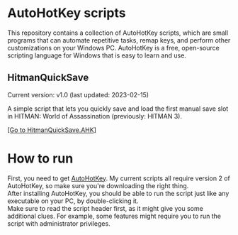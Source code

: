 # AutoHotKey scripts

This repository contains a collection of AutoHotKey scripts, which are small 
programs that can automate repetitive tasks, remap keys, and perform other 
customizations on your Windows PC. AutoHotKey is a free, open-source scripting 
language for Windows that is easy to learn and use.

## HitmanQuickSave

Current version: v1.0 (last updated: 2023-02-15)

A simple script that lets you quickly save and load the first manual save slot
in HITMAN: World of Assassination (previously: HITMAN 3).

[[Go to HitmanQuickSave.AHK]](HitmanQuickSave.AHK)

# How to run

First, you need to get [AutoHotKey]. My current scripts all require version 2
of AutoHotKey, so make sure you're downloading the right thing.  
After installing AutoHotKey, you should be able to run the script just like any
executable on your PC, by double-clicking it.  
Make sure to read the script header first, as it might give you some additional
clues. For example, some features might require you to run the script with
administrator privileges.

[AutoHotKey]: https://www.autohotkey.com
